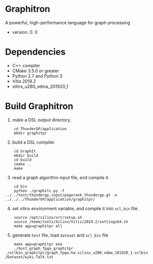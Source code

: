 # Graphitron
A powerful, high-performance language for graph processing
* version: 0. 0
# Dependencies
* C++ compiler
* CMake 3.5.0 or greater
* Python 2.7 and Python 3
* Vitis 2019.2
* xilinx_u280_xdma_201920_1
# Build Graphitron
1. make a DSL output directory.
```
    cd ThunderGP/application
    mkdir graphitpr
```
2. build a DSL compiler.
```
    cd GraphIt
    mkdir build
    cd build
    cmake ..
    make
```
3. read a graph algorithm input file, and compile it.
```
    cd bin
    python ./graphitc.py -f ../../test/thundergp_input/pagerank_thundergp.gt -o ../../../ThunderGP/application/graphitpr/
```
4. set xilinx environment variable, and compile it into `xcl_bin` file.
```
    source /opt/xilinx/xrt/setup.sh
    source /home/tools/Xilinx/Vitis/2019.2/settings64.sh
    make app=graphitpr all
```
5. generate `host` file, load `dataset` and `xcl_bin` file 
```
    make app=graphitpr exe
    ./host_graph_fpga_graphitpr ./xclbin_graphitpr/graph_fpga.hw.xilinx_u280_xdma_201920_1.xclbin /Dataset/wiki-Talk.txt
```
